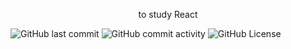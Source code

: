 <p align="center">to study React</p>

<span>
  <img alt="GitHub last commit" src="https://img.shields.io/github/last-commit/orekiz/ovideo?style=flat-square&logo=git&logoColor=white">
  <img alt="GitHub commit activity" src="https://img.shields.io/github/commit-activity/m/orekiz/ovideo?style=flat-square&logo=git&logoColor=white">
  <img alt="GitHub License" src="https://img.shields.io/github/license/orekiz/ovideo?style=flat-square">
</span>

